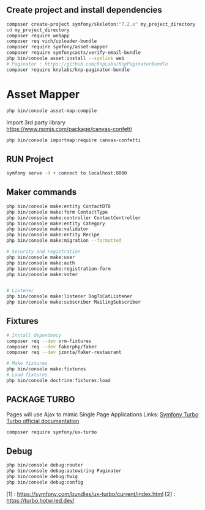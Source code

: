 ## Create project and install dependencies
```bash
composer create-project symfony/skeleton:"7.2.x" my_project_directory  
cd my_project_directory  
composer require webapp  
composer req vich/uploader-bundle  
composer require symfony/asset-mapper  
composer require symfonycasts/verify-email-bundle  
php bin/console asset:install --symlink web  
# Paginator : https://github.com/KnpLabs/KnpPaginatorBundle
composer require knplabs/knp-paginator-bundle
```
# Asset Mapper
``` bash
php bin/console asset-map:compile
```
Import 3rd party library   
https://www.npmjs.com/package/canvas-confetti
```bash
php bin/console importmap:require canvas-confetti
```


## RUN Project
```bash
symfony serve -d + connect to localhost:8000  
```

## Maker commands
```bash
php bin/console make:entity ContactDTO  
php bin/console make:form ContactType  
php bin/console make:controller ContactController  
php bin/console make:entity Category  
php bin/console make:validator  
php bin/console make:entity Recipe  
php bin/console make:migration --formatted  

# Security and registration
php bin/console make:user  
php bin/console make:auth  
php bin/console make:registration-form  
php bin/console make:voter  


# Listener
php bin/console make:listener DogToCatListener
php bin/console make:subscriber MailingSubscriber
```

## Fixtures
```bash
# Install dependency
composer req --dev orm-fixtures
composer req --dev fakerphp/faker
composer req --dev jzonta/faker-restaurant

# Make fixtures
php bin/console make:fixtures
# Load fixtures
php bin/console doctrine:fixtures:load
```

## PACKAGE TURBO
Pages will use Ajax to mimic Single Page Applications
Links:
[Symfony Turbo](1)
[Turbo official documentation](2)

```bash
composer require symfony/ux-turbo
```

## Debug
```bash
php bin/console debug:router
php bin/console debug:autowiring Paginator
php bin/console debug:twig
php bin/console debug:config
```

[1] : https://symfony.com/bundles/ux-turbo/current/index.html
[2] : https://turbo.hotwired.dev/